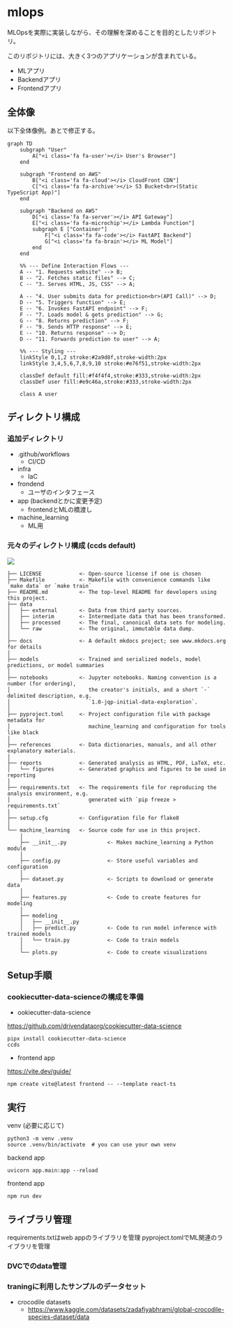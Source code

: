 # mlops

MLOpsを実際に実装しながら、その理解を深めることを目的としたリポジトリ。

このリポジトリには、大きく3つのアプリケーションが含まれている。

* MLアプリ
* Backendアプリ
* Frontendアプリ

## 全体像

以下全体像例。あとで修正する。

```mermaid
graph TD
    subgraph "User"
        A["<i class='fa fa-user'></i> User's Browser"]
    end

    subgraph "Frontend on AWS"
        B["<i class='fa fa-cloud'></i> CloudFront CDN"]
        C["<i class='fa fa-archive'></i> S3 Bucket<br>(Static TypeScript App)"]
    end

    subgraph "Backend on AWS"
        D["<i class='fa fa-server'></i> API Gateway"]
        E["<i class='fa fa-microchip'></i> Lambda Function"]
        subgraph E ["Container"]
            F["<i class='fa fa-code'></i> FastAPI Backend"]
            G["<i class='fa fa-brain'></i> ML Model"]
        end
    end

    %% --- Define Interaction Flows ---
    A -- "1. Requests website" --> B;
    B -- "2. Fetches static files" --> C;
    C -- "3. Serves HTML, JS, CSS" --> A;
    
    A -- "4. User submits data for prediction<br>(API Call)" --> D;
    D -- "5. Triggers function" --> E;
    E -- "6. Invokes FastAPI endpoint" --> F;
    F -- "7. Loads model & gets prediction" --> G;
    G -- "8. Returns prediction" --> F;
    F -- "9. Sends HTTP response" --> E;
    E -- "10. Returns response" --> D;
    D -- "11. Forwards prediction to user" --> A;

    %% --- Styling ---
    linkStyle 0,1,2 stroke:#2a9d8f,stroke-width:2px
    linkStyle 3,4,5,6,7,8,9,10 stroke:#e76f51,stroke-width:2px

    classDef default fill:#f4f4f4,stroke:#333,stroke-width:2px
    classDef user fill:#e9c46a,stroke:#333,stroke-width:2px

    class A user
```

## ディレクトリ構成

### 追加ディレクトリ

* .github/workflows
  * CI/CD
* infra
  * IaC
* frondend
  * ユーザのインタフェース
* app (backendとかに変更予定)
  * frontendとMLの橋渡し
* machine_learning
  * ML用

### 元々のディレクトリ構成 (ccds default)

<a target="_blank" href="https://cookiecutter-data-science.drivendata.org/">
    <img src="https://img.shields.io/badge/CCDS-Project%20template-328F97?logo=cookiecutter" />
</a>

```
├── LICENSE            <- Open-source license if one is chosen
├── Makefile           <- Makefile with convenience commands like `make data` or `make train`
├── README.md          <- The top-level README for developers using this project.
├── data
│   ├── external       <- Data from third party sources.
│   ├── interim        <- Intermediate data that has been transformed.
│   ├── processed      <- The final, canonical data sets for modeling.
│   └── raw            <- The original, immutable data dump.
│
├── docs               <- A default mkdocs project; see www.mkdocs.org for details
│
├── models             <- Trained and serialized models, model predictions, or model summaries
│
├── notebooks          <- Jupyter notebooks. Naming convention is a number (for ordering),
│                         the creator's initials, and a short `-` delimited description, e.g.
│                         `1.0-jqp-initial-data-exploration`.
│
├── pyproject.toml     <- Project configuration file with package metadata for 
│                         machine_learning and configuration for tools like black
│
├── references         <- Data dictionaries, manuals, and all other explanatory materials.
│
├── reports            <- Generated analysis as HTML, PDF, LaTeX, etc.
│   └── figures        <- Generated graphics and figures to be used in reporting
│
├── requirements.txt   <- The requirements file for reproducing the analysis environment, e.g.
│                         generated with `pip freeze > requirements.txt`
│
├── setup.cfg          <- Configuration file for flake8
│
└── machine_learning   <- Source code for use in this project.
    │
    ├── __init__.py             <- Makes machine_learning a Python module
    │
    ├── config.py               <- Store useful variables and configuration
    │
    ├── dataset.py              <- Scripts to download or generate data
    │
    ├── features.py             <- Code to create features for modeling
    │
    ├── modeling                
    │   ├── __init__.py 
    │   ├── predict.py          <- Code to run model inference with trained models          
    │   └── train.py            <- Code to train models
    │
    └── plots.py                <- Code to create visualizations
```

## Setup手順
### cookiecutter-data-scienceの構成を準備

* ookiecutter-data-science

https://github.com/drivendataorg/cookiecutter-data-science
```
pipx install cookiecutter-data-science
ccds
```

* frontend app

https://vite.dev/guide/
```
npm create vite@latest frontend -- --template react-ts
```

## 実行
venv (必要に応じて)
```
python3 -m venv .venv
source .venv/bin/activate  # you can use your own venv
```

backend app
```
uvicorn app.main:app --reload
```

frontend app
```
npm run dev
```

## ライブラリ管理
requirements.txtはweb appのライブラリを管理
pyproject.tomlでML関連のライブラリを管理

### DVCでのdata管理

### traningに利用したサンプルのデータセット
* crocodile datasets
  * https://www.kaggle.com/datasets/zadafiyabhrami/global-crocodile-species-dataset/data